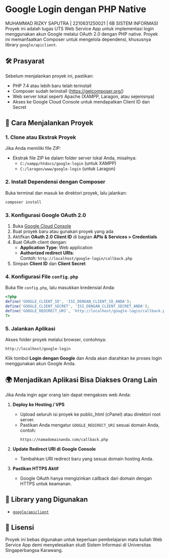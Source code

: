 # Google Login dengan PHP Native

MUHAMMAD RIZKY SAPUTRA | 
2210631250021 | 
6B SISTEM INFORMASI
Proyek ini adalah tugas UTS Web Service App untuk implementasi login menggunakan akun Google melalui OAuth 2.0 dengan PHP native. Proyek ini memanfaatkan Composer untuk mengelola dependensi, khususnya library `google/apiclient`.

## 🛠️ Prasyarat

Sebelum menjalankan proyek ini, pastikan:

- PHP 7.4 atau lebih baru telah terinstall
- Composer sudah terinstall (https://getcomposer.org/)
- Web server lokal seperti Apache (XAMPP, Laragon, atau sejenisnya)
- Akses ke Google Cloud Console untuk mendapatkan Client ID dan Secret

## 🚀 Cara Menjalankan Proyek

### 1. Clone atau Ekstrak Proyek

Jika Anda memiliki file ZIP:

- Ekstrak file ZIP ke dalam folder server lokal Anda, misalnya:
  - `C:/xampp/htdocs/google-login` (untuk XAMPP)
  - `C:/laragon/www/google-login` (untuk Laragon)

### 2. Install Dependensi dengan Composer

Buka terminal dan masuk ke direktori proyek, lalu jalankan:

```bash
composer install
```

### 3. Konfigurasi Google OAuth 2.0

1. Buka [Google Cloud Console](https://console.cloud.google.com/)
2. Buat proyek baru atau gunakan proyek yang ada
3. Aktifkan **OAuth 2.0 Client ID** di bagian **APIs & Services > Credentials**
4. Buat OAuth client dengan:
   - **Application Type**: Web application
   - **Authorized redirect URIs**:  
     Contoh: `http://localhost/google-login/callback.php`
5. Simpan **Client ID** dan **Client Secret**

### 4. Konfigurasi File `config.php`

Buka file `config.php`, lalu masukkan kredensial Anda:

```php
<?php
define('GOOGLE_CLIENT_ID', 'ISI_DENGAN_CLIENT_ID_ANDA');
define('GOOGLE_CLIENT_SECRET', 'ISI_DENGAN_CLIENT_SECRET_ANDA');
define('GOOGLE_REDIRECT_URI', 'http://localhost/google-login/callback.php');
?>
```

### 5. Jalankan Aplikasi

Akses folder proyek melalui browser, contohnya:

```
http://localhost/google-login
```

Klik tombol **Login dengan Google** dan Anda akan diarahkan ke proses login menggunakan akun Google Anda.

## 🌍 Menjadikan Aplikasi Bisa Diakses Orang Lain

Jika Anda ingin agar orang lain dapat mengakses web Anda:

1. **Deploy ke Hosting / VPS**

   - Upload seluruh isi proyek ke public_html (cPanel) atau direktori root server.
   - Pastikan Anda mengatur `GOOGLE_REDIRECT_URI` sesuai domain Anda, contoh:
     ```
     https://namadomainanda.com/callback.php
     ```

2. **Update Redirect URI di Google Console**

   - Tambahkan URI redirect baru yang sesuai domain hosting Anda.

3. **Pastikan HTTPS Aktif**
   - Google OAuth hanya mengizinkan callback dari domain dengan HTTPS untuk keamanan.

## 🧩 Library yang Digunakan

- [`google/apiclient`](https://github.com/googleapis/google-api-php-client)

## 📄 Lisensi

Proyek ini bebas digunakan untuk keperluan pembelajaran mata kuliah Web Service App demi menyelesaikan studi Sistem Informasi di Universitas Singaperbangsa Karawang.
